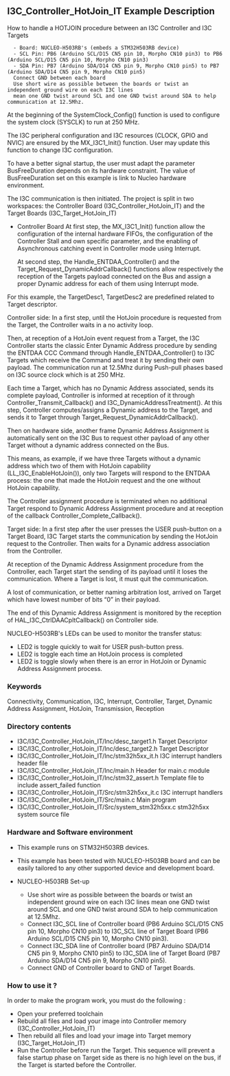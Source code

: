 ## <b>I3C_Controller_HotJoin_IT Example Description</b>
How to handle a HOTJOIN procedure between an I3C Controller and I3C Targets

      - Board: NUCLEO-H503RB's (embeds a STM32H503RB device)
      - SCL Pin: PB6 (Arduino SCL/D15 CN5 pin 10, Morpho CN10 pin3) to PB6 (Arduino SCL/D15 CN5 pin 10, Morpho CN10 pin3)
      - SDA Pin: PB7 (Arduino SDA/D14 CN5 pin 9, Morpho CN10 pin5) to PB7 (Arduino SDA/D14 CN5 pin 9, Morpho CN10 pin5)
      Connect GND between each board
      Use short wire as possible between the boards or twist an independent ground wire on each I3C lines
      mean one GND twist around SCL and one GND twist around SDA to help communication at 12.5Mhz.

At the beginning of the SystemClock_Config() function is used to configure the system
clock (SYSCLK) to run at 250 MHz.

The I3C peripheral configuration and I3C resources (CLOCK, GPIO and NVIC) are ensured by the MX_I3C1_Init() function.
User may update this function to change I3C configuration.

To have a better signal startup, the user must adapt the parameter BusFreeDuration
depends on its hardware constraint. The value of BusFreeDuration set on this example
is link to Nucleo hardware environment.

The I3C communication is then initiated.
The project is split in two workspaces: the Controller Board (I3C_Controller_HotJoin_IT) and the Target
Boards (I3C_Target_HotJoin_IT)

- Controller Board
  At first step, the MX_I3C1_Init() function allow the configuration of the internal hardware FIFOs,
  the configuration of the Controller Stall and own specific parameter, and the enabling of Asynchronous
  catching event in Controller mode using Interrupt.

  At second step, the Handle_ENTDAA_Controller() and the Target_Request_DynamicAddrCallback() functions allow
  respectively the reception of the Targets payload connected on the Bus and assign a proper Dynamic address
  for each of them using Interrupt mode.

For this example, the TargetDesc1, TargetDesc2 are predefined related to Target descriptor.

Controller side:
In a first step, until the HotJoin procedure is requested from the Target, the Controller waits in a no activity loop.

Then, at reception of a HotJoin event request from a Target, the I3C Controller starts the classic Enter Dynamic Address
procedure by sending the ENTDAA CCC Command through Handle_ENTDAA_Controller() to I3C Targets which
receive the Command and treat it by sending their own payload.
The communication run at 12.5Mhz during Push-pull phases based on I3C source clock which is at 250 MHz.

Each time a Target, which has no Dynamic Address associated, sends its complete payload, Controller is informed at
reception of it through Controller_Transmit_Callback() and I3C_DynamicAddressTreatment().
At this step, Controller computes/assigns a Dynamic address to the Target, and sends it to Target
through Target_Request_DynamicAddrCallback().

Then on hardware side, another frame Dynamic Address Assignment is automatically sent on the I3C Bus to request other
payload of any other Target without a dynamic address connected on the Bus.

This means, as example, if we have three Targets without a dynamic address which two of them with HotJoin capability
(LL_I3C_EnableHotJoin()), only two Targets will respond to the ENTDAA process: the one that made the
HotJoin request and the one without HotJoin capability.

The Controller assignment procedure is terminated when no additional Target respond to Dynamic Address Assignment
procedure and at reception of the callback Controller_Complete_Callback().


Target side:
In a first step after the user presses the USER push-button on a Target Board, I3C Target starts the communication by
sending the HotJoin request to the Controller.
Then waits for a Dynamic address association from the Controller.

At reception of the Dynamic Address Assignment procedure from the Controller, each Target start the sending of its
payload until it loses the communication. Where a Target is lost, it must quit the communication.

A lost of communication, or better naming arbitration lost, arrived on Target which have lowest number of bits “0” in
their payload.

The end of this Dynamic Address Assignment is monitored by the reception of HAL_I3C_CtrlDAACpltCallback() on
Controller side.

NUCLEO-H503RB's LEDs can be used to monitor the transfer status:
 - LED2 is toggle quickly to wait for USER push-button press.
 - LED2 is toggle each time an HotJoin process is completed
 - LED2 is toggle slowly when there is an error in HotJoin or Dynamic Address Assignment process.

### <b>Keywords</b>

Connectivity, Communication, I3C, Interrupt, Controller, Target, Dynamic Address Assignment, HotJoin, Transmission,
Reception

### <b>Directory contents</b>

  - I3C/I3C_Controller_HotJoin_IT/Inc/desc_target1.h            Target Descriptor
  - I3C/I3C_Controller_HotJoin_IT/Inc/desc_target2.h            Target Descriptor
  - I3C/I3C_Controller_HotJoin_IT/Inc/stm32h5xx_it.h            I3C interrupt handlers header file
  - I3C/I3C_Controller_HotJoin_IT/Inc/main.h                    Header for main.c module
  - I3C/I3C_Controller_HotJoin_IT/Inc/stm32_assert.h            Template file to include assert_failed function
  - I3C/I3C_Controller_HotJoin_IT/Src/stm32h5xx_it.c            I3C interrupt handlers
  - I3C/I3C_Controller_HotJoin_IT/Src/main.c                    Main program
  - I3C/I3C_Controller_HotJoin_IT/Src/system_stm32h5xx.c        stm32h5xx system source file

### <b>Hardware and Software environment</b>

  - This example runs on STM32H503RB devices.

  - This example has been tested with NUCLEO-H503RB board and can be
    easily tailored to any other supported device and development board.

  - NUCLEO-H503RB Set-up

    - Use short wire as possible between the boards or twist an independent ground wire on each I3C lines
      mean one GND twist around SCL and one GND twist around SDA to help communication at 12.5Mhz.
    - Connect I3C_SCL line of Controller board (PB6 Arduino SCL/D15 CN5 pin 10, Morpho CN10 pin3) to I3C_SCL line of
      Target Board (PB6 Arduino SCL/D15 CN5 pin 10, Morpho CN10 pin3).
    - Connect I3C_SDA line of Controller board (PB7 Arduino SDA/D14 CN5 pin 9, Morpho CN10 pin5) to I3C_SDA line of
      Target Board (PB7 Arduino SDA/D14 CN5 pin 9, Morpho CN10 pin5).
    - Connect GND of Controller board to GND of Target Boards.

### <b>How to use it ?</b>

In order to make the program work, you must do the following :

 - Open your preferred toolchain
 - Rebuild all files and load your image into Controller memory (I3C_Controller_HotJoin_IT)
 - Then rebuild all files and load your image into Target memory (I3C_Target_HotJoin_IT)
 - Run the Controller before run the Target.
 This sequence will prevent a false startup phase on Target side
 as there is no high level on the bus, if the Target is started before the Controller.
